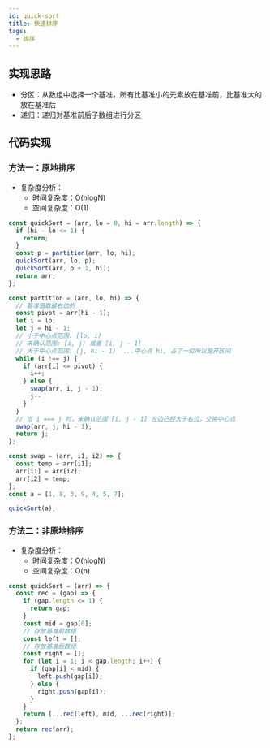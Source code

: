 ```yaml
---
id: quick-sort
title: 快速排序
tags:
  - 排序
---
```


## 实现思路

- 分区：从数组中选择一个基准，所有比基准小的元素放在基准前，比基准大的放在基准后
- 递归：递归对基准前后子数组进行分区

## 代码实现

### 方法一：原地排序

- 复杂度分析：
  - 时间复杂度：O(nlogN)
  - 空间复杂度：O(1)

```js
const quickSort = (arr, lo = 0, hi = arr.length) => {
  if (hi - lo <= 1) {
    return;
  }
  const p = partition(arr, lo, hi);
  quickSort(arr, lo, p);
  quickSort(arr, p + 1, hi);
  return arr;
};

const partition = (arr, lo, hi) => {
  // 基准值取最右边的
  const pivot = arr[hi - 1];
  let i = lo;
  let j = hi - 1;
  // 小于中心点范围: [lo, i)
  // 未确认范围: [i, j) 或者 [i, j - 1]
  // 大于中心点范围: [j, hi - 1)  ...中心点 hi, 占了一位所以是开区间
  while (i !== j) {
    if (arr[i] <= pivot) {
      i++;
    } else {
      swap(arr, i, j - 1);
      j--
    }
  }
  // 当 i === j 时，未确认范围 [i, j - 1] 左边已经大于右边，交换中心点
  swap(arr, j, hi - 1);
  return j;
};

const swap = (arr, i1, i2) => {
  const temp = arr[i1];
  arr[i1] = arr[i2];
  arr[i2] = temp;
};
const a = [1, 8, 3, 9, 4, 5, 7];

quickSort(a);
```

### 方法二：非原地排序

- 复杂度分析：
  - 时间复杂度：O(nlogN)
  - 空间复杂度：O(n)

```js
const quickSort = (arr) => {
  const rec = (gap) => {
    if (gap.length <= 1) {
      return gap;
    }
    const mid = gap[0];
    // 存放基准前数组
    const left = [];
    // 存放基准后数组
    const right = [];
    for (let i = 1; i < gap.length; i++) {
      if (gap[i] < mid) {
        left.push(gap[i]);
      } else {
        right.push(gap[i]);
      }
    }
    return [...rec(left), mid, ...rec(right)];
  };
  return rec(arr);
};
```
